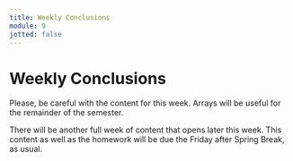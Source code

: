 ```yaml
---
title: Weekly Conclusions
module: 9
jotted: false
---
```


# Weekly Conclusions

Please, be careful with the content for this week. Arrays will be useful for the remainder of the semester.

There will be another full week of content that opens later this week. This content as well as the homework will be due the Friday after Spring Break, as usual.
